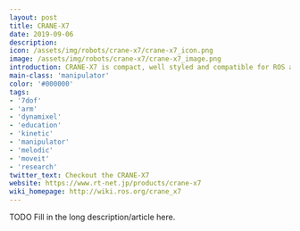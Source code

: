 ```yaml
---
layout: post
title: CRANE-X7
date: 2019-09-06
description:
icon: /assets/img/robots/crane-x7/crane-x7_icon.png
image: /assets/img/robots/crane-x7/crane-x7_image.png
introduction: CRANE-X7 is compact, well styled and compatible for ROS and suit for research on collaborative robots.CRANE-X7 has a 7-axis structure and is possible to make the plan to avoid the obstacle and simulate a flexible operation such as a person’s arm.
main-class: 'manipulator'
color: '#000000'
tags:
- '7dof'
- 'arm'
- 'dynamixel'
- 'education'
- 'kinetic'
- 'manipulator'
- 'melodic'
- 'moveit'
- 'research'
twitter_text: Checkout the CRANE-X7
website: https://www.rt-net.jp/products/crane-x7
wiki_homepage: http://wiki.ros.org/crane_x7
---
```


TODO Fill in the long description/article here.
